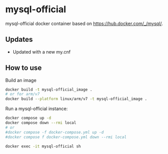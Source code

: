 # mysql-official

mysql-official docker container based on https://hub.docker.com/_/mysql/.

## Updates
* Updated with a new my.cnf

## How to use

Build an image

```bash
docker build -t mysql-official_image .
# or for arm/v7
docker build --platform linux/arm/v7 -t mysql-official_image .
```

Run a mysql-official instance:

```bash
docker compose up -d
docker compose down --rmi local
# or
#docker compose -f docker-compose.yml up -d
#docker compose f docker-compose.yml down --rmi local

docker exec -it mysql-official sh
```

